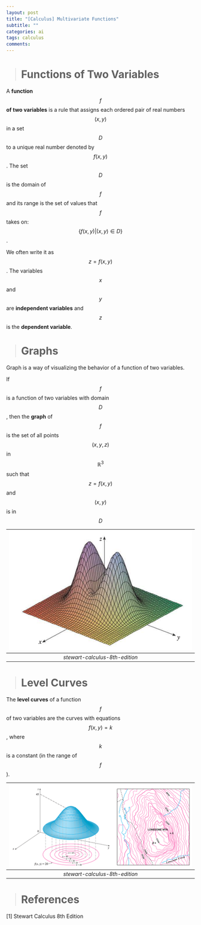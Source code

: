 ```yaml
---
layout: post
title: "[Calculus] Multivariate Functions"
subtitle: ""
categories: ai
tags: calculus
comments:
---
```


> # Functions of Two Variables

A **function** $$f$$ **of two variables** is a rule that assigns each ordered pair of real numbers $$(x,y)$$ in a set $$D$$ to a unique real number denoted by $$f(x,y)$$. The set $$D$$ is the domain of $$f$$ and its range is the set of values that $$f$$ takes on: $$\{f(x,y) \lvert (x,y) \in D\}$$.

We often write it as $$z=f(x,y)$$. The variables $$x$$ and $$y$$ are **independent variables** and $$z$$ is the **dependent variable**.

> # Graphs

Graph is a way of visualizing the behavior of a function of two variables.

If $$f$$ is a function of two variables with domain $$D$$, then the **graph** of $$f$$ is the set of all points $$(x,y,z)$$ in $$\mathbb{R}^3$$ such that $$z=f(x,y)$$ and $$(x,y)$$ is in $$D$$

| ![joint](/assets/img/MATH/calculus/ch14_1.png) |
| :--------------------------------------------: |
|         _stewart-calculus-8th-edition_         |

> # Level Curves

The **level curves** of a function $$f$$ of two variables are the curves with equations $$f(x,y)=k$$, where $$k$$ is a constant (in the range of $$f$$).

| ![joint](/assets/img/MATH/calculus/ch14_2.png) |
| :--------------------------------------------: |
|         _stewart-calculus-8th-edition_         |

> # References

[1] Stewart Calculus 8th Edition
